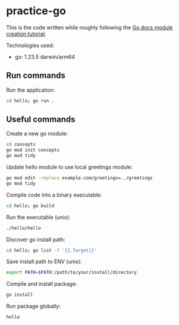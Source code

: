 # practice-go

This is the code written while roughly following the [Go docs module creation tutorial](https://go.dev/doc/tutorial/create-module).

Technologies used:

- go: 1.23.5 darwin/arm64

## Run commands

Run the application:

```bash
cd hello; go run .
```

## Useful commands

Create a new go module:

```bash
cd concepts
go mod init concepts
go mod tidy
```

Update hello module to use local greetings module:

```bash
go mod edit -replace example.com/greetings=../greetings
go mod tidy
```

Compile code into a binary executable:

```bash
cd hello; go build
```

Run the executable (unix):

```bash
./hello/hello
```

Discover go install path:

```bash
cd hello; go list -f '{{.Target}}'
```

Save install path to ENV (unix):

```bash
export PATH=$PATH:/path/to/your/install/directory
```

Compile and install package:

```bash
go install
```

Run package globally:

```bash
hello
```
